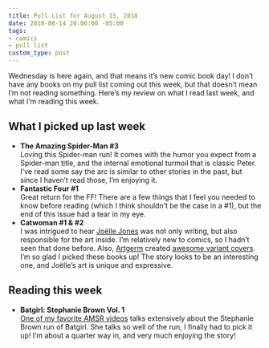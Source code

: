 ```yaml
---
title: Pull List for August 15, 2018
date: 2018-08-14 20:06:00 -05:00
tags:
- comics
- pull list
custom_type: post
---
```


Wednesday is here again, and that means it’s new comic book day! I don’t have any books on my pull list coming out this week, but that doesn’t mean I’m not reading something. Here’s my review on what I read last week, and what I’m reading this week.

## What I picked up last week

- **The Amazing Spider-Man #3**  
Loving this Spider-man run! It comes with the humor you expect from a Spider-man title, and the internal emotional turmoil that is classic Peter. I’ve read some say the arc is similar to other stories in the past, but since I haven’t read those, I’m enjoying it.
- **Fantastic Four #1**  
Great return for the FF! There are a few things that I feel you needed to know before reading (which I think shouldn’t be the case in a #1), but the end of this issue had a tear in my eye.
- **Catwoman #1 & #2**  
I was intrigued to hear [Joëlle Jones](https://mobile.twitter.com/joelle_jones) was not only writing, but also responsible for the art inside. I’m relatively new to comics, so I hadn’t seen that done before. Also, [Artgerm](https://mobile.twitter.com/artgerm) created [awesome variant covers](https://www.thetim.blog/2018/08/12/loved-issue-and.html). I’m so glad I picked these books up! The story looks to be an interesting one, and Joëlle’s art is unique and expressive.

## Reading this week

- **Batgirl: Stephanie Brown Vol. 1**  
[One of my favorite AMSR videos](https://youtu.be/Nl1GsUFa6cE) talks extensively about the Stephanie Brown run of Batgirl. She talks so well of the run, I finally had to pick it up! I’m about a quarter way in, and very much enjoying the story!